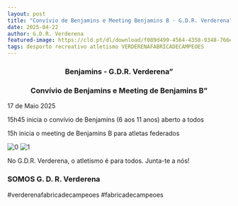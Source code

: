 ```yaml
---
layout: post
title: "Convívio de Benjamins e Meeting Benjamins B - G.D.R. Verderena"
date: 2025-04-22
author: G.D.R. Verderena
featured-image: https://cld.pt/dl/download/f089d499-4564-4358-9348-766e10bdfae4/Conv%C3%ADvio%20de%20Benjamins%20em%20Pavilh%C3%A3o-9.png
tags: desporto recreativo atletismo VERDERENAFABRICADECAMPEOES 
---
```


<CENTER><H3>Benjamins - G.D.R. Verderena”</H3></CENTER>
<CENTER><H3>Convívio de Benjamins e Meeting de Benjamins B”</H3></CENTER>

17 de Maio 2025

15h45 inicia o convívio de Benjamins (6 aos 11 anos) aberto a todos

15h inicia o meeting de Benjamins B para atletas federados



![0](https://cld.pt/dl/download/54d75090-7c76-4a49-bf21-045130194ef6/WhatsApp%20Image%202025-03-31%20at%2022.23.00.jpeg)
![1](https://cld.pt/dl/download/6d9afb67-2d09-4fc4-80fd-7ad3b97fec19/WhatsApp%20Image%202025-03-31%20at%2022.11.38.jpeg)


No G.D.R. Verderena, o atletismo é para todos. Junta-te a nós!
<H3>SOMOS G. D. R. Verderena</H3>
#verderenafabricadecampeoes #fabricadecampeoes 
